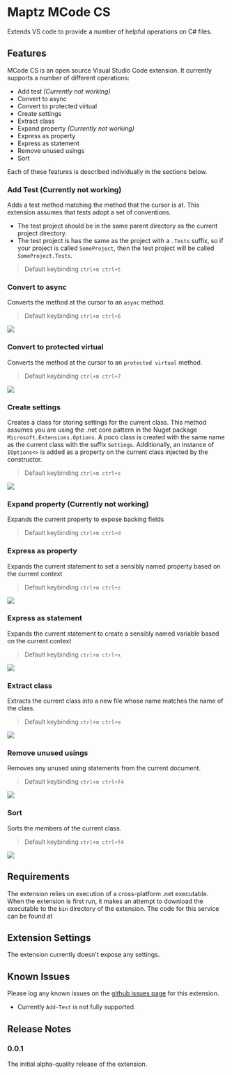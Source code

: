 # Maptz MCode CS

Extends VS code to provide a number of helpful operations on C# files.

## Features

MCode CS is an open source Visual Studio Code extension. It currently supports a number of different operations:

- Add test *(Currently not working)*
- Convert to async
- Convert to protected virtual
- Create settings
- Extract class
- Expand property *(Currently not working)*
- Express as property
- Express as statement
- Remove unused usings
- Sort

Each of these features is described individually in the sections below. 

### Add Test (Currently not working)

Adds a test method matching the method that the cursor is at. This extension assumes that tests adopt a set of conventions.

- The test project should be in the same parent directory as the current project directory. 
- The test project is has the same as the project with a `.Tests` suffix, so if your project is called `SomeProject`, then the test project will be called `SomeProject.Tests`.

> Default keybinding `ctrl+m ctrl+t`

### Convert to async 

Converts the method at the cursor to an `async` method. 

> Default keybinding `ctrl+m ctrl+6`

![](/imgs/convert-to-async.gif)

### Convert to protected virtual

Converts the method at the cursor to an `protected virtual` method.

> Default keybinding `ctrl+m ctrl+7`

![](/imgs/convert-to-protected-virtual.gif)

### Create settings

Creates a class for storing settings for the current class. This method assumes you are using the .net core pattern in the Nuget package `Microsoft.Extensions.Options`. A poco class is created with the same name as the current class with the suffix `Settings`. Additionally, an instance of `IOptions<>` is added as a property on the current class injected by the constructor.

> Default keybinding `ctrl+m ctrl+s`

![](/imgs/create-settings.gif)


### Expand property (Currently not working)

Expands the current property to expose backing fields

> Default keybinding `ctrl+m ctrl+d`

### Express as property 

Expands the current statement to set a sensibly named property based on the current context

> Default keybinding `ctrl+m ctrl+z`

![](/imgs/express-as-property.gif)

### Express as statement

Expands the current statement to create a sensibly named variable based on the current context

> Default keybinding `ctrl+m ctrl+x`

![](/imgs/express-as-statement.gif)

### Extract class

Extracts the current class into a new file whose name matches the name of the class.

> Default keybinding `ctrl+m ctrl+e`

![](/imgs/extract-class.gif)

### Remove unused usings

Removes any unused using statements from the current document.

> Default keybinding `ctrl+m ctrl+f4`

![](/imgs/remove-unused-usings.gif)


### Sort

Sorts the members of the current class. 

> Default keybinding `ctrl+m ctrl+f4`

![](/imgs/sort.gif)



## Requirements

The extension relies on execution of a cross-platform .net executable. When the extension is first run, it makes an attempt to download the executable to the `bin` directory of the extension. The code for this service can be found at 

## Extension Settings

The extension currently doesn't expose any settings.

## Known Issues

Please log any known issues on the [github issues page](https://github.com/maptz/maptz.vscode.extensions.mcodecs/issues) for this extension.

- Currently `Add-Test` is not fully supported.

## Release Notes

### 0.0.1

The initial alpha-quality release of the extension.